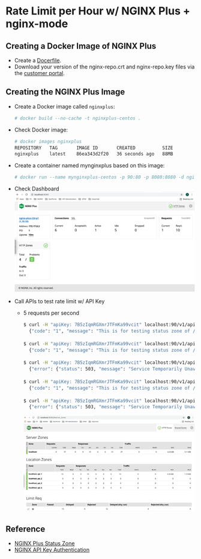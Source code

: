 # Rate Limit per Hour w/ NGINX Plus + nginx-mode

## Creating a Docker Image of NGINX Plus
- Create a [Docerfile](./Dockerfile).
- Download your version of the nginx-repo.crt and nginx-repo.key files via the [customer portal](https://cs.nginx.com/?_ga=2.268586425.912746048.1620625839-85838359.1596947109).

## Creating the NGINX Plus Image

- Create a Docker image called `nginxplus`:
  ```bash
  # docker build --no-cache -t nginxplus-centos .
  ```

- Check Docker image:
  ```bash
  # docker images nginxplus
  REPOSITORY   TAG       IMAGE ID       CREATED          SIZE
  nginxplus    latest    86ea343d2f20   36 seconds ago   88MB
  ```

- Create a container named mynginxplus based on this image:
  ```bash
  # docker run --name mynginxplus-centos -p 90:80 -p 8080:8080 -d nginxplus-centos
  ```

- Check Dashboard
  ![](./img/nginx-plus-dashboard.png)

- Call APIs to test rate limit w/ API Key
  - 5 requests per second
    ```bash
    $ curl -H "apiKey: 7B5zIqmRGXmrJTFmKa99vcit" localhost:90/v1/api/1
      {"code": "1", "message": "This is for testing status zone of /v1/api/1"}
      
    $ curl -H "apiKey: 7B5zIqmRGXmrJTFmKa99vcit" localhost:90/v1/api/1
      {"code": "1", "message": "This is for testing status zone of /v1/api/1"}
    
    $ curl -H "apiKey: 7B5zIqmRGXmrJTFmKa99vcit" localhost:90/v1/api/1
      {"error": {"status": 503, "message": "Service Temporarily Unavailable"}}

    $ curl -H "apiKey: 7B5zIqmRGXmrJTFmKa99vcit" localhost:90/v1/api/1
      {"code": "1", "message": "This is for testing status zone of /v1/api/1"}

    $ curl -H "apiKey: 7B5zIqmRGXmrJTFmKa99vcit" localhost:90/v1/api/1
      {"error": {"status": 503, "message": "Service Temporarily Unavailable"}}
    ```
    ![](./img/nginx-plus-rate-limit-dashboard.png)

## Reference
- [NGINX Plus Status Zone](https://www.nginx.com/blog/nginx-plus-r19-released/#new-features-detail)
- [NGINX API Key Authentication](https://www.nginx.com/blog/deploying-nginx-plus-as-an-api-gateway-part-1/)